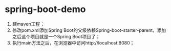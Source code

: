 # spring-boot-demo
1. 建maven工程；
2. 修改pom.xml添加Spring Boot的父级依赖Spring-boot-starter-parent，添加之后这个项目就是一个Spring Boot项目了；
3. 执行main方法之后，在浏览器中访问http://localhost:8080；

